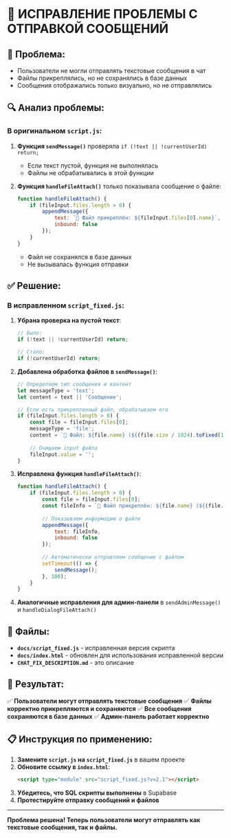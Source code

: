 # 🔧 ИСПРАВЛЕНИЕ ПРОБЛЕМЫ С ОТПРАВКОЙ СООБЩЕНИЙ

## 🐛 Проблема:
- Пользователи не могли отправлять текстовые сообщения в чат
- Файлы прикреплялись, но не сохранялись в базе данных
- Сообщения отображались только визуально, но не отправлялись

## 🔍 Анализ проблемы:

### В оригинальном `script.js`:
1. **Функция `sendMessage()`** проверяла `if (!text || !currentUserId) return;`
   - Если текст пустой, функция не выполнялась
   - Файлы не обрабатывались в этой функции

2. **Функция `handleFileAttach()`** только показывала сообщение о файле:
   ```javascript
   function handleFileAttach() {
       if (fileInput.files.length > 0) {
           appendMessage({ 
               text: `📎 Файл прикреплён: ${fileInput.files[0].name}`, 
               inbound: false 
           });
       }
   }
   ```
   - Файл не сохранялся в базе данных
   - Не вызывалась функция отправки

## ✅ Решение:

### В исправленном `script_fixed.js`:

1. **Убрана проверка на пустой текст**:
   ```javascript
   // Было:
   if (!text || !currentUserId) return;
   
   // Стало:
   if (!currentUserId) return;
   ```

2. **Добавлена обработка файлов в `sendMessage()`**:
   ```javascript
   // Определяем тип сообщения и контент
   let messageType = 'text';
   let content = text || 'Сообщение';
   
   // Если есть прикрепленный файл, обрабатываем его
   if (fileInput.files.length > 0) {
       const file = fileInput.files[0];
       messageType = 'file';
       content = `📎 Файл: ${file.name} (${(file.size / 1024).toFixed(1)} KB)`;
       
       // Очищаем input файла
       fileInput.value = '';
   }
   ```

3. **Исправлена функция `handleFileAttach()`**:
   ```javascript
   function handleFileAttach() {
       if (fileInput.files.length > 0) {
           const file = fileInput.files[0];
           const fileInfo = `📎 Файл прикреплён: ${file.name} (${(file.size / 1024).toFixed(1)} KB)`;
           
           // Показываем информацию о файле
           appendMessage({ 
               text: fileInfo, 
               inbound: false 
           });
           
           // Автоматически отправляем сообщение с файлом
           setTimeout(() => {
               sendMessage();
           }, 100);
       }
   }
   ```

4. **Аналогичные исправления для админ-панели** в `sendAdminMessage()` и `handleDialogFileAttach()`

## 📁 Файлы:

- **`docs/script_fixed.js`** - исправленная версия скрипта
- **`docs/index.html`** - обновлен для использования исправленной версии
- **`CHAT_FIX_DESCRIPTION.md`** - это описание

## 🚀 Результат:

✅ **Пользователи могут отправлять текстовые сообщения**
✅ **Файлы корректно прикрепляются и сохраняются**
✅ **Все сообщения сохраняются в базе данных**
✅ **Админ-панель работает корректно**

## 📋 Инструкция по применению:

1. **Замените `script.js` на `script_fixed.js`** в вашем проекте
2. **Обновите ссылку в `index.html`**:
   ```html
   <script type="module" src="script_fixed.js?v=2.1"></script>
   ```
3. **Убедитесь, что SQL скрипты выполнены** в Supabase
4. **Протестируйте отправку сообщений и файлов**

---

**Проблема решена! Теперь пользователи могут отправлять как текстовые сообщения, так и файлы.**
